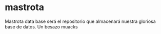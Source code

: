 # mastrota
Mastrota data base será el repositorio que almacenará nuestra gloriosa base de datos.
Un besazo muacks
